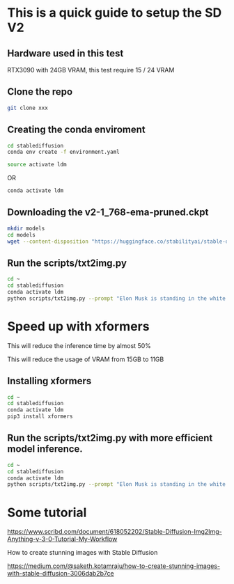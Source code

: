 # This is a quick guide to setup the SD V2

## Hardware used in this test

RTX3090 with 24GB VRAM, this test require 15 / 24 VRAM

## Clone the repo

```bash
git clone xxx
```

## Creating the conda enviroment

```bash
cd stablediffusion
conda env create -f environment.yaml
```

```bash
source activate ldm
```

OR

```bash
conda activate ldm
```

## Downloading the v2-1_768-ema-pruned.ckpt

```bash
mkdir models
cd models
wget --content-disposition "https://huggingface.co/stabilityai/stable-diffusion-2-1/resolve/main/v2-1_768-ema-pruned.ckpt"
```

## Run the scripts/txt2img.py

```bash
cd ~
cd stablediffusion
conda activate ldm
python scripts/txt2img.py --prompt "Elon Musk is standing in the white house with Donald Trump" --ckpt models/v2-1_768-ema-pruned.ckpt --config configs/stable-diffusion/v2-inference-v.yaml --H 768 --W 768  --device "cuda" --n_samples 1
```

# Speed up with xformers

This will reduce the inference time by almost 50%

This will reduce the usage of VRAM from 15GB to 11GB

## Installing xformers

```bash
cd ~
cd stablediffusion
conda activate ldm
pip3 install xformers
```

## Run the scripts/txt2img.py with more efficient model inference.
```bash
cd ~
cd stablediffusion
conda activate ldm
python scripts/txt2img.py --prompt "Elon Musk is standing in the white house with Donald Trump" --ckpt models/v2-1_768-ema-pruned.ckpt --config configs/stable-diffusion/v2-inference-v.yaml --H 768 --W 768  --device "cuda" --n_samples 1
```

# Some tutorial

https://www.scribd.com/document/618052202/Stable-Diffusion-Img2Img-Anything-v-3-0-Tutorial-My-Workflow

How to create stunning images with Stable Diffusion

https://medium.com/@saketh.kotamraju/how-to-create-stunning-images-with-stable-diffusion-3006dab2b7ce
